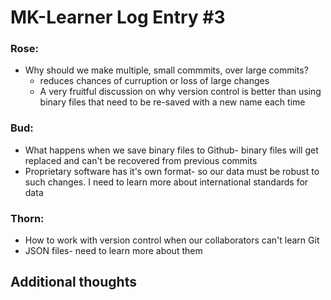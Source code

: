 # MK-Learner Log Entry #3

### Rose:
- Why should we make multiple, small commmits, over large commits?
  - reduces chances of curruption or loss of large changes
  -  A very fruitful discussion on why version control is better than using binary files that need to be re-saved with a new name each time

### Bud: 
- What happens when we save binary files to Github- binary files will get replaced and can't be recovered from previous commits
- Proprietary software has it's own format- so our data must be robust to such changes. I need to learn more about international standards for data

### Thorn: 
- How to work with version control when our collaborators can't learn Git
- JSON files- need to learn more about them

## Additional thoughts
